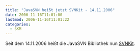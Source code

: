 ```yaml
---
title: "JavaSVN heißt jetzt SVNKit - 14.11.2006"
date: 2006-11-16T11:01:00
lastmod: 2006-11-16T11:01:22
categories:
  - SKM
---
```

Seit dem 14.11.2006 heißt die JavaSVN Bibliothek nun <a href="http://www.svnkit.com"  title="http://www.svnkit.com">SVNKit</a>.
